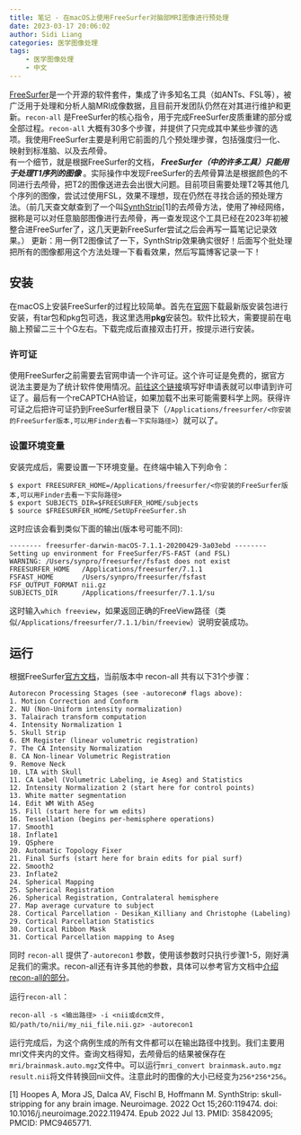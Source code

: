 ```yaml
---
title: 笔记 - 在macOS上使用FreeSurfer对脑部MRI图像进行预处理
date: 2023-03-17 20:06:02
author: Sidi Liang
categories: 医学图像处理
tags:
    - 医学图像处理
    - 中文
---
```

[FreeSurfer](http://freesurfer.net)是一个开源的软件套件，集成了许多知名工具（如ANTs、FSL等），被广泛用于处理和分析人脑MRI成像数据，且目前开发团队仍然在对其进行维护和更新。`recon-all` 是FreeSurfer的核心指令，用于完成FreeSurfer皮质重建的部分或全部过程。`recon-all` 大概有30多个步骤，并提供了只完成其中某些步骤的选项。我使用FreeSurfer主要是利用它前面的几个预处理步骤，包括强度归一化、映射到标准脑、以及去颅骨。  
有一个细节，就是根据FreeSurfer的文档， ***FreeSurfer（中的许多工具）只能用于处理T1序列的图像*** 。实际操作中发现FreeSurfer的去颅骨算法是根据颜色的不同进行去颅骨，把T2的图像送进去会出很大问题。目前项目需要处理T2等其他几个序列的图像，尝试过使用FSL，效果不理想，现在仍然在寻找合适的预处理方法。（前几天查文献查到了一个叫[SynthStrip](https://pubmed.ncbi.nlm.nih.gov/35842095/)[1]的去颅骨方法，使用了神经网络，据称是可以对任意脑部图像进行去颅骨，再一查发现这个工具已经在2023年初被整合进FreeSurfer了，这几天更新FreeSurfer尝试之后会再写一篇笔记记录效果。）
更新：用一例T2图像试了一下，SynthStrip效果确实很好！后面写个批处理把所有的图像都用这个方法处理一下看看效果，然后写篇博客记录一下！

## 安装
在macOS上安装FreeSurfer的过程比较简单。首先在[官网](https://surfer.nmr.mgh.harvard.edu/fswiki/rel7downloads)下载最新版安装包进行安装，有tar包和pkg包可选，我这里选用**pkg**安装包。软件比较大，需要提前在电脑上预留二三十个G左右。下载完成后直接双击打开，按提示进行安装。

### 许可证
使用FreeSurfer之前需要去官网申请一个许可证。这个许可证是免费的，据官方说法主要是为了统计软件使用情况。[前往这个链接](https://surfer.nmr.mgh.harvard.edu/registration.html)填写好申请表就可以申请到许可证了。最后有一个reCAPTCHA验证，如果加载不出来可能需要科学上网。获得许可证之后把许可证扔到FreeSurfer根目录下（`/Applications/freesurfer/<你安装的FreeSurfer版本,可以用Finder去看一下实际路径>`）就可以了。

### 设置环境变量
安装完成后，需要设置一下环境变量。在终端中输入下列命令：
```
$ export FREESURFER_HOME=/Applications/freesurfer/<你安装的FreeSurfer版本,可以用Finder去看一下实际路径>
$ export SUBJECTS_DIR=$FREESURFER_HOME/subjects
$ source $FREESURFER_HOME/SetUpFreeSurfer.sh

```
这时应该会看到类似下面的输出(版本号可能不同):
```
-------- freesurfer-darwin-macOS-7.1.1-20200429-3a03ebd --------
Setting up environment for FreeSurfer/FS-FAST (and FSL)
WARNING: /Users/synpro/freesurfer/fsfast does not exist
FREESURFER_HOME   /Applications/freesurfer/7.1.1
FSFAST_HOME       /Users/synpro/freesurfer/fsfast
FSF_OUTPUT_FORMAT nii.gz
SUBJECTS_DIR      /Applications/freesurfer/7.1.1/su
```
这时输入`which freeview`，如果返回正确的FreeView路径（类似`/Applications/freesurfer/7.1.1/bin/freeview`）说明安装成功。

## 运行
根据FreeSurfer[官方文档](https://surfer.nmr.mgh.harvard.edu/fswiki/recon-all#StepDescriptionSummaries)，当前版本中 recon-all 共有以下31个步骤：
```
Autorecon Processing Stages (see -autorecon# flags above):
1. Motion Correction and Conform
2. NU (Non-Uniform intensity normalization)
3. Talairach transform computation
4. Intensity Normalization 1
5. Skull Strip
6. EM Register (linear volumetric registration)
7. The CA Intensity Normalization
8. CA Non-linear Volumetric Registration
9. Remove Neck
10. LTA with Skull
11. CA Label (Volumetric Labeling, ie Aseg) and Statistics
12. Intensity Normalization 2 (start here for control points)
13. White matter segmentation
14. Edit WM With ASeg
15. Fill (start here for wm edits)
16. Tessellation (begins per-hemisphere operations)
17. Smooth1
18. Inflate1
19. QSphere
20. Automatic Topology Fixer
21. Final Surfs (start here for brain edits for pial surf)
22. Smooth2
23. Inflate2
24. Spherical Mapping
25. Spherical Registration
26. Spherical Registration, Contralateral hemisphere
27. Map average curvature to subject
28. Cortical Parcellation - Desikan_Killiany and Christophe (Labeling)
29. Cortical Parcellation Statistics
30. Cortical Ribbon Mask
31. Cortical Parcellation mapping to Aseg
```
同时 `recon-all` 提供了`-autorecon1` 参数，使用该参数时只执行步骤1-5，刚好满足我们的需求。recon-all还有许多其他的参数，具体可以参考官方文档中[介绍recon-all的部分](https://surfer.nmr.mgh.harvard.edu/fswiki/recon-all#StepDescriptionSummaries)。

运行`recon-all`：
```
recon-all -s <输出路径> -i <nii或dcm文件, 如/path/to/nii/my_nii_file.nii.gz> -autorecon1

```
运行完成后，为这个病例生成的所有文件都可以在输出路径中找到。我们主要用mri文件夹内的文件。查询文档得知，去颅骨后的结果被保存在`mri/brainmask.auto.mgz`文件中。可以运行`mri_convert brainmask.auto.mgz result.nii`将文件转换回nii文件。注意此时的图像的大小已经变为`256*256*256`。

[1] Hoopes A, Mora JS, Dalca AV, Fischl B, Hoffmann M. SynthStrip: skull-stripping for any brain image. Neuroimage. 2022 Oct 15;260:119474. doi: 10.1016/j.neuroimage.2022.119474. Epub 2022 Jul 13. PMID: 35842095; PMCID: PMC9465771.
